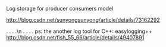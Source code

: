 Log storage for producer consumers model

http://blog.csdn.net/sunyongsunyong/article/details/73162292

.
.
.
.\n
.
.
.
.
ps: the another log tool for C++: easylogging++
http://blog.csdn.net/fish_55_66/article/details/49407891
